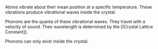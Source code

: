 Atoms vibrate about their mean position at a specific temperature. These vibrations produce vibrational waves inside the crystal.

Phonons are the quanta of these vibrational waves. They travel with a velocity of sound. Their wavelength is determined by the [[Crystal Lattice Constant]].

Phonons can only exist inside the crystal.